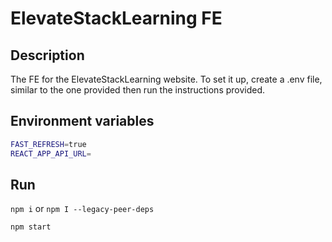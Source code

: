 # ElevateStackLearning FE

## Description
The FE for the ElevateStackLearning website.
To set it up, create a .env file, similar to the one provided then run the instructions provided.

## Environment variables

```bash
FAST_REFRESH=true
REACT_APP_API_URL=
```

## Run
``npm i``
or
``npm I --legacy-peer-deps``

``npm start``

